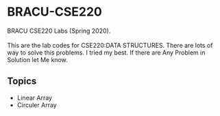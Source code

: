 # BRACU-CSE220
BRACU CSE220 Labs (Spring 2020). <br> <br>
This are the lab codes for CSE220:DATA STRUCTURES. There are lots of way to solve this problems. I tried my best. If there are Any Problem in Solution let Me know. 

<h2>Topics</h2>
  <ul>
  <li>Linear Array</li>
  <li>Circuler Array</li>
</ul>
